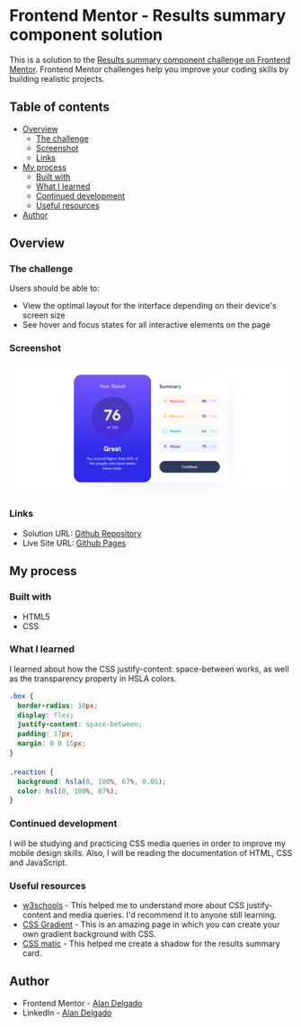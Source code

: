 # Frontend Mentor - Results summary component solution

This is a solution to the [Results summary component challenge on Frontend Mentor](https://www.frontendmentor.io/challenges/results-summary-component-CE_K6s0maV). Frontend Mentor challenges help you improve your coding skills by building realistic projects.

## Table of contents

- [Overview](#overview)
  - [The challenge](#the-challenge)
  - [Screenshot](#screenshot)
  - [Links](#links)
- [My process](#my-process)
  - [Built with](#built-with)
  - [What I learned](#what-i-learned)
  - [Continued development](#continued-development)
  - [Useful resources](#useful-resources)
- [Author](#author)

## Overview

### The challenge

Users should be able to:

- View the optimal layout for the interface depending on their device's screen size
- See hover and focus states for all interactive elements on the page

### Screenshot

![](design/mySolution.png)

### Links

- Solution URL: [Github Repository](https://github.com/AlanJVD/Results-summary-component)
- Live Site URL: [Github Pages](https://alanjvd.github.io/Results-summary-component/)

## My process

### Built with

- HTML5
- CSS

### What I learned

I learned about how the CSS justify-content: space-between works, as well as the transparency property in HSLA colors.

```css
.box {
  border-radius: 10px;
  display: flex;
  justify-content: space-between;
  padding: 17px;
  margin: 0 0 15px;
}

.reaction {
  background: hsla(0, 100%, 67%, 0.05);
  color: hsl(0, 100%, 67%);
}
```

### Continued development

I will be studying and practicing CSS media queries in order to improve my mobile design skills. Also, I will be reading the documentation of HTML, CSS and JavaScript.

### Useful resources

- [w3schools](https://www.w3schools.com/) - This helped me to understand more about CSS justify-content and media queries. I'd recommend it to anyone still learning.
- [CSS Gradient](https://cssgradient.io/) - This is an amazing page in which you can create your own gradient background with CSS.
- [CSS matic](https://www.cssmatic.com/) - This helped me create a shadow for the results summary card.

## Author

- Frontend Mentor - [Alan Delgado](https://www.frontendmentor.io/profile/AlanJVD)
- LinkedIn - [Alan Delgado](https://www.linkedin.com/in/alan-delgado-528629256/)
